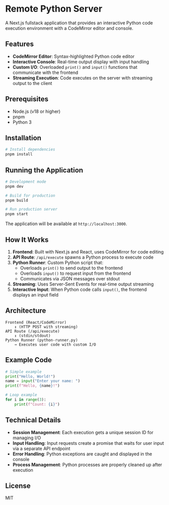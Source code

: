 # Remote Python Server

A Next.js fullstack application that provides an interactive Python code execution environment with a CodeMirror editor and console.

## Features

- **CodeMirror Editor**: Syntax-highlighted Python code editor
- **Interactive Console**: Real-time output display with input handling
- **Custom I/O**: Overloaded `print()` and `input()` functions that communicate with the frontend
- **Streaming Execution**: Code executes on the server with streaming output to the client

## Prerequisites

- Node.js (v18 or higher)
- pnpm
- Python 3

## Installation

```bash
# Install dependencies
pnpm install
```

## Running the Application

```bash
# Development mode
pnpm dev

# Build for production
pnpm build

# Run production server
pnpm start
```

The application will be available at `http://localhost:3000`.

## How It Works

1. **Frontend**: Built with Next.js and React, uses CodeMirror for code editing
2. **API Route**: `/api/execute` spawns a Python process to execute code
3. **Python Runner**: Custom Python script that:
   - Overloads `print()` to send output to the frontend
   - Overloads `input()` to request input from the frontend
   - Communicates via JSON messages over stdout
4. **Streaming**: Uses Server-Sent Events for real-time output streaming
5. **Interactive Input**: When Python code calls `input()`, the frontend displays an input field

## Architecture

```
Frontend (React/CodeMirror)
    ↕ (HTTP POST with streaming)
API Route (/api/execute)
    ↕ (stdin/stdout)
Python Runner (python-runner.py)
    → Executes user code with custom I/O
```

## Example Code

```python
# Simple example
print("Hello, World!")
name = input("Enter your name: ")
print(f"Hello, {name}!")

# Loop example
for i in range(3):
    print(f"Count: {i}")
```

## Technical Details

- **Session Management**: Each execution gets a unique session ID for managing I/O
- **Input Handling**: Input requests create a promise that waits for user input via a separate API endpoint
- **Error Handling**: Python exceptions are caught and displayed in the console
- **Process Management**: Python processes are properly cleaned up after execution

## License

MIT
